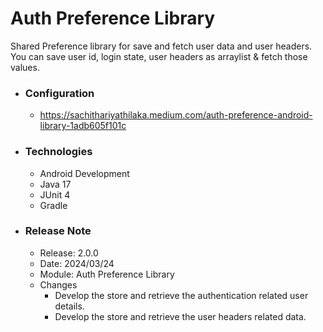 # Auth Preference Library

Shared Preference library for save and fetch user data and user headers. You can save user id, login state, user headers as arraylist & fetch those values. 

* ### Configuration
  * https://sachithariyathilaka.medium.com/auth-preference-android-library-1adb605f101c

* ### Technologies
  * Android Development
  * Java 17
  * JUnit 4
  * Gradle

* ### Release Note

  * Release: 2.0.0
  * Date: 2024/03/24
  * Module: Auth Preference Library
  * Changes
    * Develop the store and retrieve the authentication related user details.
    * Develop the store and retrieve the user headers related data.

